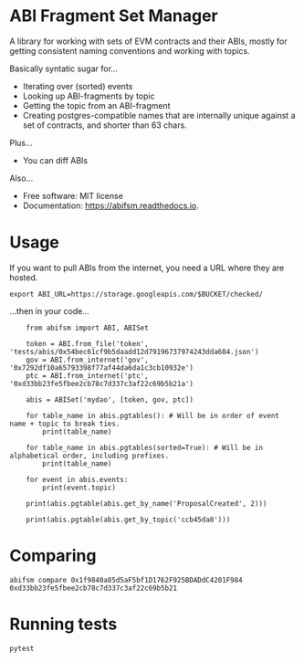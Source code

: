 # ABI Fragment Set Manager

A library for working with sets of EVM contracts and their ABIs, mostly for getting consistent naming conventions and working with topics.

Basically syntatic sugar for...
* Iterating over (sorted) events
* Looking up ABI-fragments by topic
* Getting the topic from an ABI-fragment
* Creating postgres-compatible names that are internally unique against a set of contracts, and shorter than 63 chars.

Plus...

* You can diff ABIs

Also...

* Free software: MIT license
* Documentation: https://abifsm.readthedocs.io.

# Usage

If you want to pull ABIs from the internet, you need a URL where they are hosted. 

`export ABI_URL=https://storage.googleapis.com/$BUCKET/checked/`

...then in your code...

```
    from abifsm import ABI, ABISet

    token = ABI.from_file('token', 'tests/abis/0x54bec61cf9b5daadd12d79196737974243dda684.json')
    gov = ABI.from_internet('gov', '0x7292df10a65793398f77af44da6da1c3cb10932e')
    ptc = ABI.from_internet('ptc', '0xd33bb23fe5fbee2cb78c7d337c3af22c69b5b21a')

    abis = ABISet('mydao', [token, gov, ptc])

    for table_name in abis.pgtables(): # Will be in order of event name + topic to break ties.
        print(table_name)
    
    for table_name in abis.pgtables(sorted=True): # Will be in alphabetical order, including prefixes.
        print(table_name)

    for event in abis.events:
        print(event.topic)
    
    print(abis.pgtable(abis.get_by_name('ProposalCreated', 2)))

    print(abis.pgtable(abis.get_by_topic('ccb45da8')))
```

# Comparing

`abifsm compare 0x1f9840a85d5aF5bf1D1762F925BDADdC4201F984 0xd33bb23fe5fbee2cb78c7d337c3af22c69b5b21`

# Running tests

`pytest`
